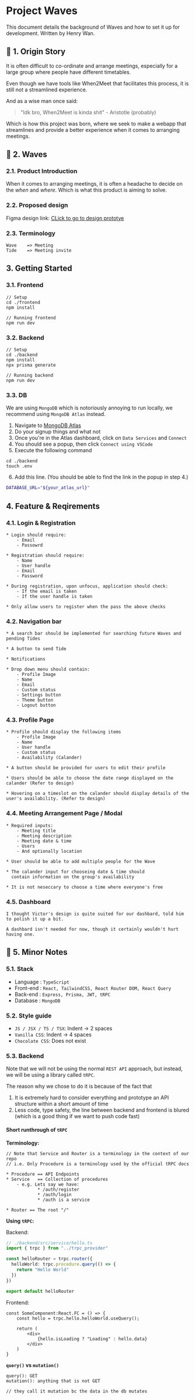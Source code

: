 # Project Waves


This document details the background of Waves and how to set it up 
for development.
Written by Henry Wan.

## :milky_way: 1. Origin Story 

It is often difficult to co-ordinate and arrange meetings, especially for a large group where people have different timetables.

Even though we have tools like When2Meet that facilitates this process, it is still not a streamlined experience.

And as a wise man once said:
> "Idk bro, When2Meet is kinda shit" - Aristotle (probably)

Which is how this project was born, where we seek to make a webapp that streamlines and provide a better experience when it comes to arranging meetings.

## :ocean: 2. Waves 

### 2.1. Product Introduction 

When it comes to arranging meetings, it is often a headache to decide on the *when* and *where*. Which is what this product is aiming to solve.

### 2.2. Proposed design

Figma design link: <a href="https://www.figma.com/file/JU5Cdu40ZiNiWNeo1jI98d/CSESoc-Waves-Prototype?node-id=0%3A1&t=nJURGzarZ4qTklS2-1" target="_blank">CLick to go to design prototye</a>

### 2.3. Terminology

```
Wave    => Meeting
Tide    => Meeting invite
```

## 3. Getting Started

### 3.1. Frontend

```
// Setup
cd ./frontend
npm install

// Running frontend
npm run dev
```

### 3.2. Backend

```
// Setup
cd ./backend
npm install
npx prisma generate

// Running backend
npm run dev
```

### 3.3. DB

We are using `MongoDB` which is notoriously annoying to run locally, we recommend using `MongoDB Atlas` instead.

1. Navigate to [MongoDB Atlas](https://www.mongodb.com/atlas)
2. Do your signup things and what not
3. Once you're in the Atlas dashboard, click on `Data Services` and `Connect`
4. You should see a popup, then click `Connect using VSCode`
5. Execute the following command

```
cd ./backend
touch .env
```

6. Add this line. (You should be able to find the link in the popup in step 4.)
```bash
DATABASE_URL="${your_atlas_url}"
```

## 4. Feature & Reqirements 

### 4.1. Login & Registration

    * Login should require:
        - Email 
        - Passowrd

    * Registration should require:
        - Name
        - User handle 
        - Email 
        - Password

    * During registration, upon unfocus, application should check:
        - If the email is taken
        - If the user handle is taken

    * Only allow users to register when the pass the above checks


### 4.2. Navigation bar
    * A search bar should be implemented for searching future Waves and pending Tides
    
    * A button to send Tide

    * Notifications

    * Drop down menu should contain:
        - Profile Image
        - Name
        - Email
        - Custom status
        - Settings button
        - Theme button
        - Logout button

### 4.3. Profile Page

    * Profile should display the following items
        - Profile Image
        - Name
        - User handle
        - Custom status
        - Availability (Calander)
    
    * A button should be provided for users to edit their profile
    
    * Users should be able to choose the date range displayed on the calander (Refer to design)

    * Hovering on a timeslot on the calander should display details of the user's availability. (Refer to design)

### 4.4. Meeting Arrangement Page / Modal

    * Required inputs:
        - Meeting title
        - Meeting description
        - Meeting date & time
        - Users
        - And optionally location

    * User should be able to add multiple people for the Wave

    * The calander input for chooseing date & time should 
      contain information on the group's availability

    * It is not neseccary to choose a time where everyone's free

### 4.5. Dashboard

```
I thought Victor's design is quite suited for our dashbard, told him to polish it up a bit.

A dashbard isn't needed for now, though it certainly wouldn't hurt having one.
```

## :memo: 5. Minor Notes
### 5.1. Stack

* Language  : `TypeScript`
* Front-end : `React, TailwindCSS, React Router DOM, React Query`
* Back-end  : `Express, Prisma, JWT, tRPC`
* Database  : `MongoDB`

### 5.2. Style guide 

* `JS / JSX / TS / TSX`: Indent -> 2 spaces
* `Vanilla CSS`: Indent -> 4 spaces
* `Chocolate CSS`: Does not exist 

### 5.3. Backend 

Note that we will not be using the normal `REST API` approach, but instead, we will be using a library called `tRPC`.

The reason why we chose to do it is because of the fact that 
1. It is extremely hard to consider everything and prototype an API structure within a short amount of time
2. Less code, type safety, the line between backend and frontend is blured (which is a good thing if we want to push code fast)

#### Short runthrough of `tRPC`

**Terminology:**
```
// Note that Service and Router is a terminology in the context of our repo
// i.e. Only Procedure is a terminology used by the official tRPC docs

* Procedure == API Endpoints
* Service   == Collection of procedures
    - e.g. Lets say we have:
            * /auth/register
            * /auth/login
            * /auth is a service

* Router == The root "/"
```

**Using `tRPC`:**

Backend:
```ts
// ./backend/src/service/hello.ts
import { trpc } from "../trpc_provider"

const helloRouter = trpc.router({
  helloWorld: trpc.procedure.query(() => {
    return "Hello World"
  })
})

export default helloRouter
```

Frontend:
```tsx
const SomeComponent:React.FC = () => {
    const hello = trpc.hello.helloWorld.useQuery();

    return (
        <div>
            {hello.isLoading ? "Loading" : hello.data}
        </div>
    )
}
```

**`query()` vs `mutation()`**

```
query(): GET
mutation(): anything that is not GET

// they call it mutation bc the data in the db mutates
```
